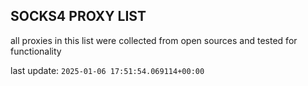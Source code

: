 ## SOCKS4 PROXY LIST

all proxies in this list were collected from open sources and tested for functionality

last update: `2025-01-06 17:51:54.069114+00:00`